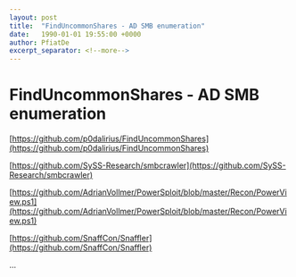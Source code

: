 ```yaml
---
layout: post
title:  "FindUncommonShares - AD SMB enumeration"
date:   1990-01-01 19:55:00 +0000
author: PfiatDe
excerpt_separator: <!--more-->
---
```


# FindUncommonShares - AD SMB enumeration

[https://github.com/p0dalirius/FindUncommonShares](https://github.com/p0dalirius/FindUncommonShares)

[https://github.com/SySS-Research/smbcrawler](https://github.com/SySS-Research/smbcrawler)

[https://github.com/AdrianVollmer/PowerSploit/blob/master/Recon/PowerView.ps1](https://github.com/AdrianVollmer/PowerSploit/blob/master/Recon/PowerView.ps1)

[https://github.com/SnaffCon/Snaffler](https://github.com/SnaffCon/Snaffler)

...
<!--more-->

